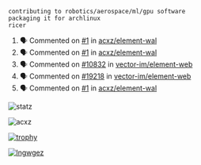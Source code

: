 ```
contributing to robotics/aerospace/ml/gpu software
packaging it for archlinux
ricer
```

<!--START_SECTION:activity-->
1. 🗣 Commented on [#1](https://github.com/acxz/element-wal/issues/1) in [acxz/element-wal](https://github.com/acxz/element-wal)
2. 🗣 Commented on [#1](https://github.com/acxz/element-wal/issues/1) in [acxz/element-wal](https://github.com/acxz/element-wal)
3. 🗣 Commented on [#10832](https://github.com/vector-im/element-web/issues/10832) in [vector-im/element-web](https://github.com/vector-im/element-web)
4. 🗣 Commented on [#19218](https://github.com/vector-im/element-web/issues/19218) in [vector-im/element-web](https://github.com/vector-im/element-web)
5. 🗣 Commented on [#1](https://github.com/acxz/element-wal/issues/1) in [acxz/element-wal](https://github.com/acxz/element-wal)
<!--END_SECTION:activity-->


![statz](https://github-readme-stats.vercel.app/api?username=acxz&include_all_commits=true&show_icons=true)

<p><img align="center" src="https://github-readme-streak-stats.herokuapp.com/?user=acxz&" alt="acxz" /></p>

[![trophy](https://github-profile-trophy.vercel.app/?username=acxz)](https://github.com/ryo-ma/github-profile-trophy)

[![lngwgez](https://github-readme-stats.vercel.app/api/top-langs/?username=acxz&layout=compact)](https://github.com/acxz/github-readme-stats)
